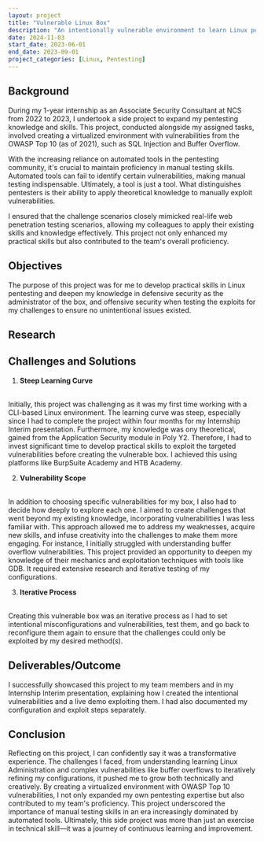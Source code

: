 ```yaml
---
layout: project
title: "Vulnerable Linux Box"
description: "An intentionally vulnerable environment to learn Linux pentesting."
date: 2024-11-03
start_date: 2023-06-01
end_date: 2023-09-01
project_categories: [Linux, Pentesting]
---
```


## Background
During my 1-year internship as an Associate Security Consultant at NCS from 2022 to 2023, I undertook a side project to expand my pentesting knowledge and skills. This project, conducted alongside my assigned tasks, involved creating a virtualized environment with vulnerabilities from the OWASP Top 10 (as of 2021), such as SQL Injection and Buffer Overflow.

With the increasing reliance on automated tools in the pentesting community, it's crucial to maintain proficiency in manual testing skills. Automated tools can fail to identify certain vulnerabilities, making manual testing indispensable. Ultimately, a tool is just a tool. What distinguishes pentesters is their ability to apply theoretical knowledge to manually exploit vulnerabilities.

I ensured that the challenge scenarios closely mimicked real-life web penetration testing scenarios, allowing my colleagues to apply their existing skills and knowledge effectively. This project not only enhanced my practical skills but also contributed to the team's overall proficiency.

## Objectives
The purpose of this project was for me to develop practical skills in Linux pentesting and deepen my knowledge in defensive security as the administrator of the box, and offensive security when testing the exploits for my challenges to ensure no unintentional issues existed.

## Research

## Challenges and Solutions
1. **Steep Learning Curve**
<br>
Initially, this project was challenging as it was my first time working with a CLI-based Linux environment. The learning curve was steep, especially since I had to complete the project within four months for my Internship Interim presentation. Furthermore, my knowledge was ony theoretical, gained from the Application Security module in Poly Y2. Therefore, I had to invest significant time to develop practical skills to exploit the targeted vulnerabilities before creating the vulnerable box. I achieved this using platforms like BurpSuite Academy and HTB Academy.

2. **Vulnerability Scope**
<br>
In addition to choosing specific vulnerabilities for my box, I also had to decide how deeply to explore each one. I aimed to create challenges that went beyond my existing knowledge, incorporating vulnerabilities I was less familiar with. This approach allowed me to address my weaknesses, acquire new skills, and infuse creativity into the challenges to make them more engaging. For instance, I initially struggled with understanding buffer overflow vulnerabilities. This project provided an opportunity to deepen my knowledge of their mechanics and exploitation techniques with tools like GDB. It required extensive research and iterative testing of my configurations.

3. **Iterative Process**
<br>
Creating this vulnerable box was an iterative process as I had to set intentional misconfigurations and vulnerabilities, test them, and go back to reconfigure them again to ensure that the challenges could only be exploited by my desired method(s).

## Deliverables/Outcome
I successfully showcased this project to my team members and in my Internship Interim presentation, explaining how I created the intentional vulnerabilities and a live demo exploiting them. I had also documented my configuration and exploit steps separately.

## Conclusion
Reflecting on this project, I can confidently say it was a transformative experience. The challenges I faced, from understanding learning Linux Administration and complex vulnerabilities like buffer overflows to iteratively refining my configurations, it pushed me to grow both technically and creatively. By creating a virtualized environment with OWASP Top 10 vulnerabilities, I not only expanded my own pentesting expertise but also contributed to my team's proficiency. This project underscored the importance of manual testing skills in an era increasingly dominated by automated tools. Ultimately, this side project was more than just an exercise in technical skill—it was a journey of continuous learning and improvement.